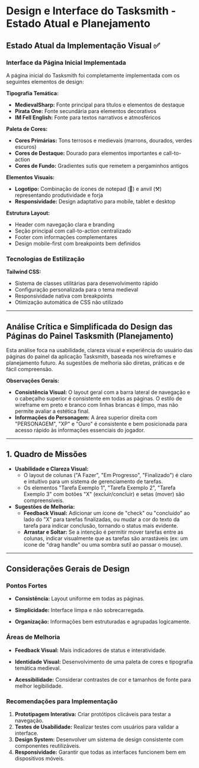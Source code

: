 # Design e Interface do Tasksmith - Estado Atual e Planejamento

## Estado Atual da Implementação Visual ✅

### Interface da Página Inicial Implementada

A página inicial do Tasksmith foi completamente implementada com os seguintes elementos de design:

**Tipografia Temática:**

- **MedievalSharp:** Fonte principal para títulos e elementos de destaque
- **Pirata One:** Fonte secundária para elementos decorativos
- **IM Fell English:** Fonte para textos narrativos e atmosféricos

**Paleta de Cores:**

- **Cores Primárias:** Tons terrosos e medievais (marrons, dourados, verdes escuros)
- **Cores de Destaque:** Dourado para elementos importantes e call-to-action
- **Cores de Fundo:** Gradientes sutis que remetem a pergaminhos antigos

**Elementos Visuais:**

- **Logotipo:** Combinação de ícones de notepad (📝) e anvil (⚒️) representando produtividade e forja
- **Responsividade:** Design adaptativo para mobile, tablet e desktop

**Estrutura Layout:**

- Header com navegação clara e branding
- Seção principal com call-to-action centralizado
- Footer com informações complementares
- Design mobile-first com breakpoints bem definidos

### Tecnologias de Estilização

**Tailwind CSS:**

- Sistema de classes utilitárias para desenvolvimento rápido
- Configuração personalizada para o tema medieval
- Responsividade nativa com breakpoints
- Otimização automática de CSS não utilizado

---

## Análise Crítica e Simplificada do Design das Páginas do Painel Tasksmith (Planejamento)

Esta análise foca na usabilidade, clareza visual e experiência do usuário das páginas do painel da aplicação Tasksmith, baseada nos wireframes e planejamento futuro. As sugestões de melhoria são diretas, práticas e de fácil compreensão.

**Observações Gerais:**

- **Consistência Visual:** O layout geral com a barra lateral de navegação e o cabeçalho superior é consistente em todas as páginas. O estilo de wireframe em preto e branco com linhas brancas é limpo, mas não permite avaliar a estética final.
- **Informações do Personagem:** A área superior direita com "PERSONAGEM", "XP" e "Ouro" é consistente e bem posicionada para acesso rápido às informações essenciais do jogador.

---

## 1. Quadro de Missões

- **Usabilidade e Clareza Visual:**
  - O layout de colunas ("A Fazer", "Em Progresso", "Finalizado") é claro e intuitivo para um sistema de gerenciamento de tarefas.
  - Os elementos "Tarefa Exemplo 1", "Tarefa Exemplo 2", "Tarefa Exemplo 3" com botões "X" (excluir/concluir) e setas (mover) são compreensíveis.
- **Sugestões de Melhoria:**
  - **Feedback Visual:** Adicionar um ícone de "check" ou "concluído" ao lado do "X" para tarefas finalizadas, ou mudar a cor do texto da tarefa para indicar conclusão, tornando o status mais evidente.
  - **Arrastar e Soltar:** Se a intenção é permitir mover tarefas entre as colunas, indicar visualmente que as tarefas são arrastáveis (ex: um ícone de "drag handle" ou uma sombra sutil ao passar o mouse).

---

## Considerações Gerais de Design

### Pontos Fortes

- **Consistência:** Layout uniforme em todas as páginas.

- **Simplicidade:** Interface limpa e não sobrecarregada.
- **Organização:** Informações bem estruturadas e agrupadas logicamente.

### Áreas de Melhoria

- **Feedback Visual:** Mais indicadores de status e interatividade.

- **Identidade Visual:** Desenvolvimento de uma paleta de cores e tipografia temática medieval.
- **Acessibilidade:** Considerar contrastes de cor e tamanhos de fonte para melhor legibilidade.

### Recomendações para Implementação

1. **Prototipagem Interativa:** Criar protótipos clicáveis para testar a navegação.
2. **Testes de Usabilidade:** Realizar testes com usuários para validar a interface.
3. **Design System:** Desenvolver um sistema de design consistente com componentes reutilizáveis.
4. **Responsividade:** Garantir que todas as interfaces funcionem bem em dispositivos móveis.
